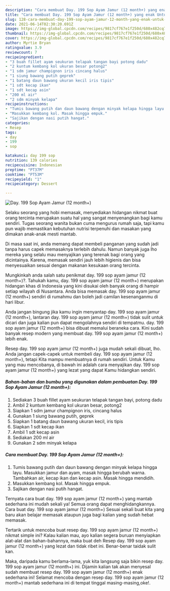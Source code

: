 ```yaml
---
description: "Cara membuat Day. 199 Sop Ayam Jamur (12 month+) yang enak Untuk Jualan"
title: "Cara membuat Day. 199 Sop Ayam Jamur (12 month+) yang enak Untuk Jualan"
slug: 128-cara-membuat-day-199-sop-ayam-jamur-12-month-yang-enak-untuk-jualan
date: 2021-06-14T02:30:20.691Z
image: https://img-global.cpcdn.com/recipes/9817cf767e1f250d/680x482cq70/day-199-sop-ayam-jamur-12-month-foto-resep-utama.jpg
thumbnail: https://img-global.cpcdn.com/recipes/9817cf767e1f250d/680x482cq70/day-199-sop-ayam-jamur-12-month-foto-resep-utama.jpg
cover: https://img-global.cpcdn.com/recipes/9817cf767e1f250d/680x482cq70/day-199-sop-ayam-jamur-12-month-foto-resep-utama.jpg
author: Myrtie Bryan
ratingvalue: 3.9
reviewcount: 7
recipeingredient:
- "3 buah fillet ayam seukuran telapak tangan bayi potong dadu"
- "2 kuntum kembang kol ukuran besar potong2"
- "1 sdm jamur champignon iris cincang halus"
- "1 siung bawang putih geprek"
- "1 batang daun bawang ukuran kecil iris tipis"
- "1 sdt kecap ikan"
- "1 sdt kecap asin"
- "200 ml air"
- "2 sdm minyak kelapa"
recipeinstructions:
- "Tumis bawang putih dan daun bawang dengan minyak kelapa hingga layu. Masukkan jamur dan ayam, masak hingga berubah warna. Tambahkan air, kecap ikan dan kecap asin. Masak hingga mendidih."
- "Masukkan kembang kol. Masak hingga empuk."
- "Sajikan dengan nasi putih hangat."
categories:
- Resep
tags:
- day
- 199
- sop

katakunci: day 199 sop 
nutrition: 139 calories
recipecuisine: Indonesian
preptime: "PT37M"
cooktime: "PT53M"
recipeyield: "1"
recipecategory: Dessert

---
```



![Day. 199 Sop Ayam Jamur (12 month+)](https://img-global.cpcdn.com/recipes/9817cf767e1f250d/680x482cq70/day-199-sop-ayam-jamur-12-month-foto-resep-utama.jpg)

Selaku seorang yang hobi memasak, menyediakan hidangan nikmat buat orang tercinta merupakan suatu hal yang sangat menyenangkan bagi kamu sendiri. Tugas seorang  wanita bukan cuma mengurus rumah saja, tapi kamu pun wajib memastikan kebutuhan nutrisi terpenuhi dan masakan yang dimakan anak-anak mesti mantab.

Di masa  saat ini, anda memang dapat membeli panganan yang sudah jadi tanpa harus capek memasaknya terlebih dahulu. Namun banyak juga lho mereka yang selalu mau menyajikan yang terenak bagi orang yang dicintainya. Karena, memasak sendiri jauh lebih higienis dan bisa menyesuaikan sesuai dengan makanan kesukaan orang tercinta. 



Mungkinkah anda salah satu penikmat day. 199 sop ayam jamur (12 month+)?. Tahukah kamu, day. 199 sop ayam jamur (12 month+) merupakan hidangan khas di Indonesia yang kini disukai oleh banyak orang di hampir setiap wilayah di Nusantara. Anda bisa memasak day. 199 sop ayam jamur (12 month+) sendiri di rumahmu dan boleh jadi camilan kesenanganmu di hari libur.

Anda jangan bingung jika kamu ingin menyantap day. 199 sop ayam jamur (12 month+), lantaran day. 199 sop ayam jamur (12 month+) tidak sulit untuk dicari dan juga kalian pun dapat mengolahnya sendiri di tempatmu. day. 199 sop ayam jamur (12 month+) bisa dibuat memalui beraneka cara. Kini sudah banyak resep modern yang membuat day. 199 sop ayam jamur (12 month+) lebih enak.

Resep day. 199 sop ayam jamur (12 month+) juga mudah sekali dibuat, lho. Anda jangan capek-capek untuk membeli day. 199 sop ayam jamur (12 month+), tetapi Kita mampu membuatnya di rumah sendiri. Untuk Kamu yang mau mencobanya, di bawah ini adalah cara menyajikan day. 199 sop ayam jamur (12 month+) yang lezat yang dapat Kamu hidangkan sendiri.

<!--inarticleads1-->

##### Bahan-bahan dan bumbu yang digunakan dalam pembuatan Day. 199 Sop Ayam Jamur (12 month+):

1. Sediakan 3 buah fillet ayam seukuran telapak tangan bayi, potong dadu
1. Ambil 2 kuntum kembang kol ukuran besar, potong2
1. Siapkan 1 sdm jamur champignon iris, cincang halus
1. Gunakan 1 siung bawang putih, geprek
1. Siapkan 1 batang daun bawang ukuran kecil, iris tipis
1. Siapkan 1 sdt kecap ikan
1. Ambil 1 sdt kecap asin
1. Sediakan 200 ml air
1. Gunakan 2 sdm minyak kelapa




<!--inarticleads2-->

##### Cara membuat Day. 199 Sop Ayam Jamur (12 month+):

1. Tumis bawang putih dan daun bawang dengan minyak kelapa hingga layu. Masukkan jamur dan ayam, masak hingga berubah warna. Tambahkan air, kecap ikan dan kecap asin. Masak hingga mendidih.
1. Masukkan kembang kol. Masak hingga empuk.
1. Sajikan dengan nasi putih hangat.




Ternyata cara buat day. 199 sop ayam jamur (12 month+) yang mantab sederhana ini mudah sekali ya! Semua orang dapat menghidangkannya. Cara buat day. 199 sop ayam jamur (12 month+) Sesuai sekali buat kita yang baru akan belajar memasak ataupun juga bagi kalian yang sudah hebat memasak.

Tertarik untuk mencoba buat resep day. 199 sop ayam jamur (12 month+) nikmat simple ini? Kalau kalian mau, ayo kalian segera buruan menyiapkan alat-alat dan bahan-bahannya, maka buat deh Resep day. 199 sop ayam jamur (12 month+) yang lezat dan tidak ribet ini. Benar-benar taidak sulit kan. 

Maka, daripada kamu berlama-lama, yuk kita langsung saja bikin resep day. 199 sop ayam jamur (12 month+) ini. Dijamin kalian tak akan menyesal sudah membuat resep day. 199 sop ayam jamur (12 month+) enak sederhana ini! Selamat mencoba dengan resep day. 199 sop ayam jamur (12 month+) mantab sederhana ini di tempat tinggal masing-masing,oke!.

